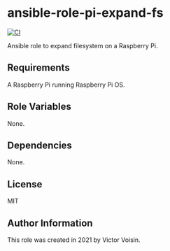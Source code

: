 # ansible-role-pi-expand-fs

[![CI](https://github.com/vvision/ansible-role-pi-expand-fs/workflows/CI/badge.svg?event=push)](https://github.com/vvision/ansible-role-pi-expand-fs/actions?query=workflow%3ACI)


Ansible role to expand filesystem on a Raspberry Pi.

## Requirements

A Raspberry Pi running Raspberry Pi OS.

## Role Variables

None.

## Dependencies

None.

## License

MIT

## Author Information

This role was created in 2021 by Victor Voisin.
